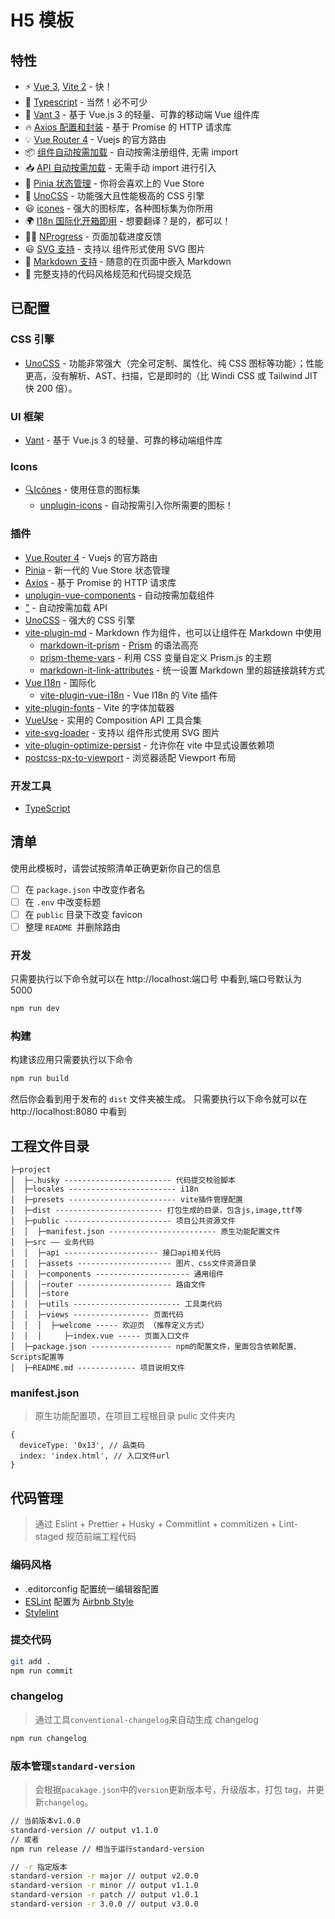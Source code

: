 # H5 模板

## 特性

- ⚡️ [Vue 3](https://github.com/vuejs/vue-next), [Vite 2](https://github.com/vitejs/vite) - 快！
- 💪 [Typescript](https://www.typescriptlang.org/) - 当然！必不可少
- 🎉 [Vant 3](https://vant-contrib.gitee.io/vant/#/zh-CN) - 基于 Vue.js 3 的轻量、可靠的移动端 Vue 组件库
- 🔥 [Axios 配置和封装](https://github.com/axios/axios) - 基于 Promise 的 HTTP 请求库
- 💡 [Vue Router 4](https://router.vuejs.org/zh/) - Vuejs 的官方路由
- 📦 [组件自动按需加载](https://github.com/antfu/unplugin-vue-components) - 自动按需注册组件, 无需 import
- 📥 [API 自动按需加载](https://github.com/antfu/unplugin-auto-import) - 无需手动 import 进行引入
- 🍍 [Pinia 状态管理](https://pinia.esm.dev/) - 你将会喜欢上的 Vue Store
- 🎨 [UnoCSS](https://github.com/unocss/unocss) - 功能强大且性能极高的 CSS 引擎
- 😃 [icones](https://github.com/antfu/unplugin-icons) - 强大的图标库，各种图标集为你所用
- 🌍 [I18n 国际化开箱即用](./locales) - 想要翻译？是的，都可以！
- 👩‍🎨 [NProgress](https://github.com/rstacruz/nprogress) - 页面加载进度反馈
- 😃 [SVG 支持](https://github.com/jpkleemans/vite-svg-loader) - 支持以 组件形式使用 SVG 图片
- 📑 [Markdown 支持](https://github.com/antfu/vite-plugin-md) - 随意的在页面中嵌入 Markdown
- 🔑 完整支持的代码风格规范和代码提交规范

## 已配置

### CSS 引擎

- [UnoCSS](https://github.com/unocss/unocss) - 功能非常强大（完全可定制、属性化、纯 CSS 图标等功能）；性能更高，没有解析、AST、扫描，它是即时的（比 Windi CSS 或 Tailwind JIT 快 200 倍）。

### UI 框架

- [Vant](https://vant-contrib.gitee.io/vant/#/zh-CN) - 基于 Vue.js 3 的轻量、可靠的移动端组件库

### Icons

- [🔍Icônes](https://icones.netlify.app/) - 使用任意的图标集
  - [unplugin-icons](https://github.com/antfu/unplugin-icons) - 自动按需引入你所需要的图标！

### 插件

- [Vue Router 4](https://router.vuejs.org/zh/) - Vuejs 的官方路由
- [Pinia](https://pinia.esm.dev) - 新一代的 Vue Store 状态管理
- [Axios](https://github.com/axios/axios) - 基于 Promise 的 HTTP 请求库
- [unplugin-vue-components](https://github.com/antfu/unplugin-vue-components) - 自动按需加载组件
- [ "](https://github.com/antfu/unplugin-auto-import) - 自动按需加载 API
- [UnoCSS](https://github.com/unocss/unocss) - 强大的 CSS 引擎
- [vite-plugin-md](https://github.com/antfu/vite-plugin-md) - Markdown 作为组件，也可以让组件在 Markdown 中使用
  - [markdown-it-prism](https://github.com/jGleitz/markdown-it-prism) - [Prism](https://prismjs.com/) 的语法高亮
  - [prism-theme-vars](https://github.com/antfu/prism-theme-vars) - 利用 CSS 变量自定义 Prism.js 的主题
  - [markdown-it-link-attributes](https://github.com/crookedneighbor/markdown-it-link-attributes) - 统一设置 Markdown 里的超链接跳转方式
- [Vue I18n](https://github.com/intlify/vue-i18n-next) - 国际化
  - [vite-plugin-vue-i18n](https://github.com/intlify/vite-plugin-vue-i18n) - Vue I18n 的 Vite 插件
- [vite-plugin-fonts](https://github.com/stafyniaksacha/vite-plugin-fonts) - Vite 的字体加载器
- [VueUse](https://github.com/antfu/vueuse) - 实用的 Composition API 工具合集
- [vite-svg-loader](https://github.com/jpkleemans/vite-svg-loader) - 支持以 组件形式使用 SVG 图片
- [vite-plugin-optimize-persist](https://github.com/antfu/vite-plugin-optimize-persist) - 允许你在 vite 中显式设置依赖项
- [postcss-px-to-viewport](https://github.com/evrone/postcss-px-to-viewport) - 浏览器适配 Viewport 布局

### 开发工具

- [TypeScript](https://www.typescriptlang.org/)

## 清单

使用此模板时，请尝试按照清单正确更新你自己的信息

- [ ] 在 `package.json` 中改变作者名
- [ ] 在 `.env` 中改变标题
- [ ] 在 `public` 目录下改变 favicon
- [ ] 整理 `README `并删除路由

### 开发

只需要执行以下命令就可以在 http://localhost:端口号 中看到,端口号默认为 5000

```bash
npm run dev
```

### 构建

构建该应用只需要执行以下命令

```bash
npm run build
```

然后你会看到用于发布的 `dist` 文件夹被生成。
只需要执行以下命令就可以在 http://localhost:8080 中看到

## 工程文件目录

```
├─project
│  ├─.husky ------------------------ 代码提交校验脚本
│  ├─locales ------------------------ i18n
│  ├─presets ------------------------ vite插件管理配置
│  ├─dist ------------------------ 打包生成的目录，包含js,image,ttf等
│  ├─public ------------------------ 项目公共资源文件
│  │  ├─manifest.json ------------------------ 原生功能配置文件
│  ├─src —— 业务代码
│  │  ├─api --------------------- 接口api相关代码
│  │  ├─assets --------------------- 图片、css文件资源目录
│  │  ├─components --------------------- 通用组件
│  │  │─router --------------------- 路由文件
│  │  │─store
│  │  ├─utils ------------------------ 工具类代码
│  │  ├─views ----------------- 页面代码
│  │  │  ├─welcome ----- 欢迎页 （推荐定义方式）
│  │  │     ├─index.vue ----- 页面入口文件
│  ├─package.json ------------------ npm的配置文件，里面包含依赖配置、Scripts配置等
│  ├─README.md ------------- 项目说明文件
```

### manifest.json

> 原生功能配置项，在项目工程根目录 pulic 文件夹内

```json5
{
  deviceType: '0x13', // 品类码
  index: 'index.html', // 入口文件url
}
```

## 代码管理

> 通过 Eslint + Prettier + Husky + Commitlint + commitizen + Lint-staged 规范前端工程代码

### 编码风格

- .editorconfig 配置统一编辑器配置
- [ESLint](https://eslint.org/) 配置为 [Airbnb Style](https://github.com/airbnb/javascript)
- [Stylelint](https://stylelint.io/)

### 提交代码

```bash
git add .
npm run commit
```

### changelog

> 通过工具`conventional-changelog`来自动生成 changelog

```bash
npm run changelog
```

### 版本管理`standard-version`

> 会根据`pacakage.json`中的`version`更新版本号，升级版本，打包 tag，并更新`changelog`。

```bash
// 当前版本v1.0.0
standard-version // output v1.1.0
// 或者
npm run release // 相当于运行standard-version

// -r 指定版本
standard-version -r major // output v2.0.0
standard-version -r minor // output v1.1.0
standard-version -r patch // output v1.0.1
standard-version -r 3.0.0 // output v3.0.0
```
